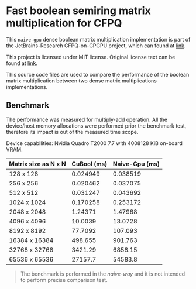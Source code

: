 # Fast boolean semiring matrix multiplication for CFPQ

This `naive-gpu` dense boolean matrix multiplication implementation is part of 
the JetBrains-Research CFPQ-on-GPGPU project, which can found at 
[link](https://github.com/JetBrains-Research/CFPQ-on-GPGPU).

This project is licensed under MIT license. Original license text can be found at
[link](https://github.com/JetBrains-Research/CFPQ-on-GPGPU/blob/master/LICENSE).

This source code files are used to compare the performance of the 
boolean matrix multiplication between two dense matrix multiplications implementations.

## Benchmark

The performance was measured for multiply-add operation. 
All the device/host memory allocations were performed prior the
benchmark test, therefore its impact is out of the measured time scope.

Device capabilities: Nvidia Quadro T2000 7.7 with 4008128 KiB on-board VRAM.

| Matrix size as N x N  | CuBool (ms)   | Naive-Gpu (ms)    |
|:----------------------|:--------------|:------------------|
| 128 x 128             | 0.024949      | 0.038519          |
| 256 x 256             | 0.020462      | 0.037075          |
| 512 x 512             | 0.031247      | 0.043692          |
| 1024 x 1024           | 0.170258      | 0.253172          |
| 2048 x 2048           | 1.24371       | 1.47968           |
| 4096 x 4096           | 10.0039       | 13.0728           |
| 8192 x 8192           | 77.7092       | 107.093           |
| 16384 x 16384         | 498.655       | 901.763           |
| 32768 x 32768         | 3421.29       | 6858.15           |
| 65536 x 65536         | 27157.7       | 54583.8           |

> The benchmark is performed in the *naive-way* and it is not intended 
> to perform precise comparison test.